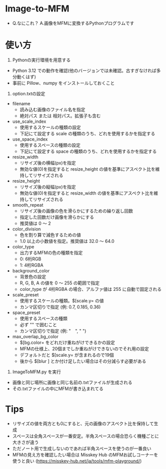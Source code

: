 # Image-to-MFM
- Q.なにこれ？ A.画像をMFMに変換するPythonプログラムです

# 使い方
1. Pythonの実行環境を用意する
  - Python 3.12 での動作を確認(他のバージョンでは未確認。古すぎなければ多分動くはず)
  - 事前に Pillow、numpy をインストールしておくこと
1. option.txtの設定
  - filename
    - 読み込む画像のファイル名を指定
    - 絶対パス または 相対パス。拡張子も含む
  - use_scale_index
    - 使用するスケールの種類の設定
    - 下記にて設定する scale の種類のうち、どれを使用するかを指定する
  - use_space_index
    - 使用するスペースの種類の設定
    - 下記にて設定する space の種類のうち、どれを使用するかを指定する
  - resize_width
    - リサイズ後の横幅(px)を指定
    - 無効な値(0)を指定すると resize_height の値を基準にアスペクト比を維持してリサイズされる
  - resize_height
    - リサイズ後の縦幅(px)を指定
    - 無効な値(0)を指定すると resize_width の値を基準にアスペクト比を維持してリサイズされる
  - smooth_repeat
    - リサイズ後の画像の色を滑らかにするための繰り返し回数
    - 指定した回数だけ画像を滑らかにする
    - 推奨値は 0 ～ 2
  - color_division
    - 色を割り算で減色するための値
    - 1.0 以上の小数値を指定。推奨値は 32.0 ～ 64.0
  - color_type
    - 出力するMFMの色の種類を指定
    - 0: 6桁RGB
    - 1: 4桁RGBA
  - background_color
    - 背景色の設定
    - R, G, B, A の値を 0 ～ 255 の範囲で指定
    - color_type が 4桁RGBA の場合、アルファ値は 255 に自動で固定される
  - scale_preset
    - 使用するスケールの種類。$[scale.y= の値
    - カンマ区切りで指定 (例: 0.7, 0.185, 0.36)
  - space_preset
    - 使用するスペースの種類
    - 必ず "" で囲むこと
    - カンマ区切りで指定 (例: "　", " ")
  - max_overlap_bg_color
    - $[bg.color= をどれだけ重ねがけできるかの設定
    - MFMの仕様上、20個までしか重ねがけできないのでそれ用の設定
    - デフォルトだと $[scale.y= が含まれるので19個
    - 後から $[blur ] とか付け足したい場合はその分減らす必要がある
1. ImageToMFM.py を実行
  - 画像と同じ場所に画像と同じ名前の.txtファイルが生成される
  - その.txtファイルの中にMFMが書き込まれてる

# Tips
- リサイズの値を両方とも0にすると、元の画像のアスペクト比を保持して生成
- スペースは全角スペースが一番安定。半角スペースの場合恐らく機種ごとに大きさが違う
- ただノート用で生成しないのであれば半角スペースを使うのが一番良い
- MFMの見え方を確認したい場合は Misskey Hub のMFMお試しコーナーを使うと良い (https://misskey-hub.net/ja/tools/mfm-playground/)